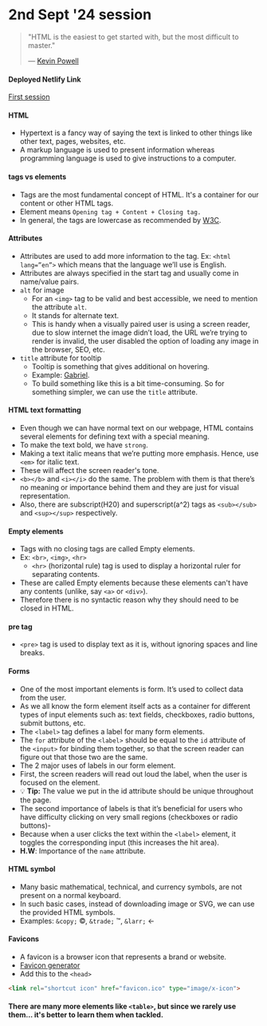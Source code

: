 # 2nd Sept '24 session


> "HTML is the easiest to get started with, but the most difficult to master."
>
> — [Kevin Powell](https://www.youtube.com/@KevinPowell)

#### Deployed Netlify Link

[First session](https://pravin-ahy-sessions.netlify.app/)

#### HTML

- Hypertext is a fancy way of saying the text is linked to other things like other text, pages, websites, etc.
- A markup language is used to present information whereas programming language is used to give instructions to a computer.

#### tags vs elements

- Tags are the most fundamental concept of HTML. It's a container for our content or other HTML tags.
- Element means ``` Opening tag + Content + Closing tag. ```
- In general, the tags are lowercase as recommended by [W3C](https://cbe.anu.edu.au/about/professional-organisations-accreditation/w3c-world-wide-web-consortium#:~:text=The%20World%20Wide%20Web%20Consortium,term%20growth%20of%20the%20Web.).

#### Attributes

- Attributes are used to add more information to the tag. Ex: ```<html lang=”en”>``` which means that the language we’ll use is English.
- Attributes are always specified in the start tag and usually come in name/value pairs.
- ```alt``` for image
  - For an ```<img>``` tag to be valid and best accessible, we need to mention the attribute ```alt```. 
  - It stands for alternate text. 
  - This is handy when a visually paired user is using a screen reader, due to slow internet the image didn’t load, the URL we’re trying to render is invalid, the user disabled the option of loading any image in the browser, SEO, etc.
- ```title``` attribute for tooltip
  - Tooltip is something that gives additional on hovering.
  - Example: [Gabriel](https://www.gabrielny.com/14k-yellow-gold-round-bezel-set-diamond-engagement-ring-er16526r8y4jjj#:~:text=%241%2C450-,Product%20Details,-*All%20engagement%20ring).
  - To build something like this is a bit time-consuming. So for something simpler, we can use the ```title``` attribute.

#### HTML text formatting

- Even though we can have normal text on our webpage, HTML contains several elements for defining text with a special meaning.
- To make the text bold, we have ```strong```.
- Making a text italic means that we’re putting more emphasis. Hence, use ```<em>``` for italic text.
- These will affect the screen reader's tone.
- ```<b></b>``` and ```<i></i>``` do the same. The problem with them is that there’s no meaning or importance behind them and they are just for visual representation.
- Also, there are subscript(H20) and superscript(a^2) tags as ```<sub></sub>``` and ```<sup></sup>``` respectively.

#### Empty elements

- Tags with no closing tags are called Empty elements.
- Ex: ```<br>```, ```<img>```, ```<hr>```
  - ```<hr>``` (horizontal rule) tag is used to display a horizontal ruler for separating contents.
- These are called Empty elements because these elements can't have any contents (unlike, say ```<a>``` or ```<div>```). 
- Therefore there is no syntactic reason why they should need to be closed in HTML.

#### pre tag

- ```<pre>``` tag is used to display text as it is, without ignoring spaces and line breaks.

#### Forms

- One of the most important elements is form. It’s used to collect data from the user.
- As we all know the form element itself acts as a container for different types of input elements such as: text fields, checkboxes, radio buttons, submit buttons, etc.
- The ```<label>``` tag defines a label for many form elements. 
- The ```for``` attribute of the ```<label>``` should be equal to the ```id``` attribute of the ```<input>``` for binding them together, so that the screen reader can figure out that those two are the same.
- The 2 major uses of labels in our form element.
- First, the screen readers will read out loud the label, when the user is focused on the element.
- 💡 **Tip:** The value we put in the id attribute should be unique throughout the page.
- The second importance of labels is that it’s beneficial for users who have difficulty clicking on very small regions (checkboxes or radio buttons)- 
- Because when a user clicks the text within the ```<label>``` element, it toggles the corresponding input (this increases the hit area).
- **H.W**: Importance of the ```name``` attribute.

#### HTML symbol

- Many basic mathematical, technical, and currency symbols, are not present on a normal keyboard.
- In such basic cases, instead of downloading image or SVG, we can use the provided HTML symbols.
- Examples: ```&copy;``` &copy;, ```&trade;``` &trade;, ```&larr;``` &larr;

#### Favicons

- A favicon is a browser icon that represents a brand or website.
- [Favicon generator](https://favicon.io/)
- Add this to the ```<head>```
```html
<link rel="shortcut icon" href="favicon.ico" type="image/x-icon">
```



#### There are many more elements like ```<table>```, but since we rarely use them... it's better to learn them when tackled.
